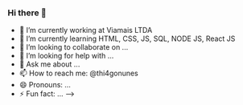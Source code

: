 ### Hi there 👋


- 🔭 I’m currently working at Viamais LTDA
- 🌱 I’m currently learning HTML, CSS, JS, SQL, NODE JS, React JS
- 👯 I’m looking to collaborate on ...
- 🤔 I’m looking for help with ...
- 💬 Ask me about ...
- 📫 How to reach me: @thi4gonunes
- 😄 Pronouns: ...
- ⚡ Fun fact: ...
-->

